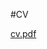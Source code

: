 #CV

[cv.pdf](https://raw.githubusercontent.com/mklan/cv/6f821a33b2878ec52a214ff732073a40895eb4bc/cv.pdf)
